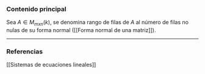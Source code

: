 ### Contenido principal

Sea $A \in M_{mxn} (k)$, se denomina rango de filas de $A$ al número de filas no nulas de su forma normal ([[Forma normal de una matriz]]).

--- 
### Referencias
[[Sistemas de ecuaciones lineales]]